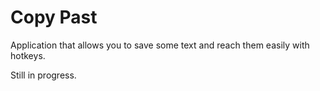 # Copy Past

Application that allows you to save some text and reach them easily with hotkeys.

Still in progress.